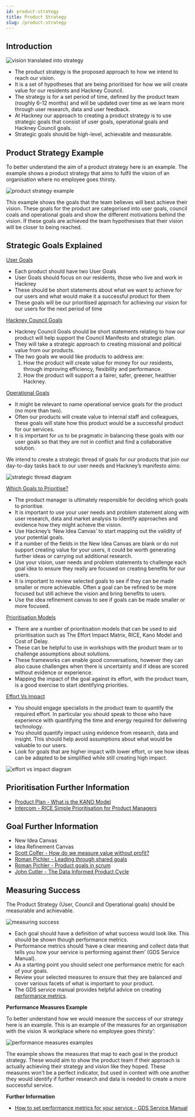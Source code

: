 ```yaml
---
id: product-strategy
title: Product Strategy
slug: /product-strategy
---
```

## Introduction

![vision translated into strategy](../docs/images/product-strategy/1.png)

- The product strategy is the proposed approach to how we intend to reach our vision.
- It is a set of hypotheses that are being prioritised for how we will create value for our residents and Hackney Council.
- The strategy is for a set period of time, defined by the product team (roughly 6-12 months) and will be updated over time as we learn more through user research, data and user feedback.
- At Hackney our approach to creating a product strategy is to use strategic goals that consist of user goals, operational goals and Hackney Council goals.
- Strategic goals should be high-level, achievable and measurable.

## Product Strategy Example

To better understand the aim of a product strategy here is an example. The example shows a product strategy that aims to fulfil the vision of an organisation where no employee goes thirsty.

![product strategy example](../docs/images/product-strategy/2.png)

This example shows the goals that the team believes will best achieve their vision. These goals for the product are categorised into user goals, council coals and operational goals and show the different motivations behind the vision. If these goals are achieved the team hypothesises that their vision will be closer to being reached.

## Strategic Goals Explained
<u>User Goals</u>

- Each product should have two User Goals
- User Goals should focus on our residents, those who live and work in Hackney
- These should be short statements about what we want to achieve for our users and what would make it a successful product for them
- These goals will be our prioritised approach for achieving our vision for our users for the next period of time

<u>Hackney Council Goals</u>

- Hackney Council Goals should be short statements relating to how our product will help support the Council Manifesto and strategic plan.
- They will take a strategic approach to creating missional and political value from our products.
- The two goals we would like products to address are:
  1. How the product will create value for money for our residents, through improving efficiency, flexibility and performance.
  2. How the product will support a a fairer, safer, greener, healthier Hackney.

<u>Operational Goals</u>

- It might be relevant to name operational service goals for the product (no more than two).
- Often our products will create value to internal staff and colleagues, these goals will state how this product would be a successful product for our services.
- It is important for us to be pragmatic in balancing these goals with our user goals so that they are not in conflict and find a collaborative solution.

We intend to create a strategic thread of goals for our products that join our day-to-day tasks back to our user needs and Hackney’s manifesto aims:

![strategic thread diagram](../docs/images/product-strategy/3.png)

<u>Which Goals to Prioritise?</u>

- The product manager is ultimately responsible for deciding which goals to prioritise.
- It is important to use your user needs and problem statement along with user research, data and market analysis to identify approaches and evidence how they might achieve the vision.
- Use Hackney’s  ‘New Idea Canvas’ to start mapping out the validity of your potential goals.
- If a number of the fields in the New Idea Canvas are blank or do not support creating value for your users, it could be worth generating further ideas or carrying out additional research.
- Use your vision, user needs and problem statements to challenge each goal idea to ensure they really are focused on creating benefits for our users.
- It is important to review selected goals to see if they can be made smaller or more achievable. Often a goal can be refined to be more focused but still achieve the vision and bring benefits to users.
- Use the idea refinement canvas to see if goals can be made smaller or more focused.

<u>Prioritisation Models</u>

- There are a number of prioritisation models that can be used to aid prioritisation such as The Effort Impact Matrix, RICE, Kano Model and Cost of Delay.
- These can be helpful to use in workshops with the product team or to challenge assumptions about solutions.
- These frameworks can enable good conversations, however they can also cause challenges when there is uncertainty and if ideas are scored without evidence or experience.
- Mapping the impact of the goal against its effort, with the product team, is a good exercise to start identifying priorities.

<u>Effort Vs Impact</u>

- You should engage specialists in the product team to quantify the required effort. In particular you should speak to those who have experience with quantifying the time and energy required for delivering technology.
- You should quantify impact using evidence from research, data and insight. This should help avoid assumptions about what would be valuable to our users.
- Look for goals that are higher impact with lower effort, or see how ideas can be adapted to be simplified while still creating high impact.

![effort vs impact diagram](../docs/images/product-strategy/4.png)

## Prioritisation Further Information
- [Product Plan - What is the KANO Model](https://www.productplan.com/glossary/kano-model/)
- [Intercom - RICE Simple Prioritisation for Product Managers](https://www.intercom.com/blog/rice-simple-prioritization-for-product-managers/)

## Goal Further Information
- New Idea Canvas
- Idea Refinement Canvas
- [Scott Colfer - How do we measure value without profit?](https://scottcolfer.com/2019/03/19/value-without-profit.html)
- [Roman Pichler - Leading through shared goals](https://www.romanpichler.com/blog/leading-through-shared-goals/)
- [Roman Pichler - Product goals in scrum](https://www.romanpichler.com/blog/product-goals-in-scrum/)
- [John Cutler - The Data Informed Product Cycle](https://cutlefish.substack.com/p/tbm-852-the-data-informed-product?utm_source=url&s=w)

## Measuring Success

The Product Strategy (User, Council and Operational goals) should be measurable and achievable.

![measuring success](../docs/images/product-strategy/5.png)

- Each goal should have a definition of what success would look like. This should be shown though performance metrics.
- Performance metrics should ‘have a clear meaning and collect data that tells you how your service is performing against them’ (GDS Service Manual).
- As a starting point you should select one performance metric for each of your goals.
- Review your selected measures to ensure that they are balanced and cover various facets of what is important to your product.
- The GDS service manual provides helpful advice on creating [performance metrics](https://www.gov.uk/service-manual/measuring-success/how-to-set-performance-metrics-for-your-service).


**Performance Measures Example**

To better understand how we would measure the success of our strategy here is an example.  This is an example of the measures for an organisation with the vision ‘A workplace where no employee goes thirsty’:

![performance measures examples](../docs/images/product-strategy/6.png)

The example shows the measures that map to each goal in the product strategy. These  would aim to show the product team if their approach is actually achieving their strategy and vision like they hoped. These measures won't be a perfect indicator, but used in context with one another they would identify if further research and data is needed to create a more successful service.


**Further Information**
- [How to set performance metrics for your service - GDS Service Manual](https://www.gov.uk/service-manual/measuring-success/how-to-set-performance-metrics-for-your-service)


